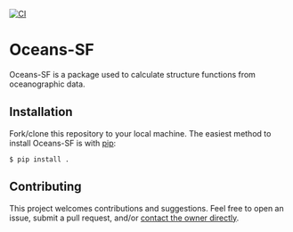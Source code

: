 [![CI](https://github.com/cassidymwagner/oceans_sf/actions/workflows/ci.yml/badge.svg?branch=main)](https://github.com/cassidymwagner/oceans_sf/actions/workflows/ci.yml)

# Oceans-SF
 Oceans-SF is a package used to calculate structure functions from oceanographic data. 

Installation
---
Fork/clone this repository to your local machine. The easiest method to install Oceans-SF is with [pip](https://pip.pypa.io/):

```console
$ pip install .
```
Contributing
---
This project welcomes contributions and suggestions. Feel free to open an issue, submit a pull request, and/or [contact the owner directly](https://github.com/cassidymwagner).
